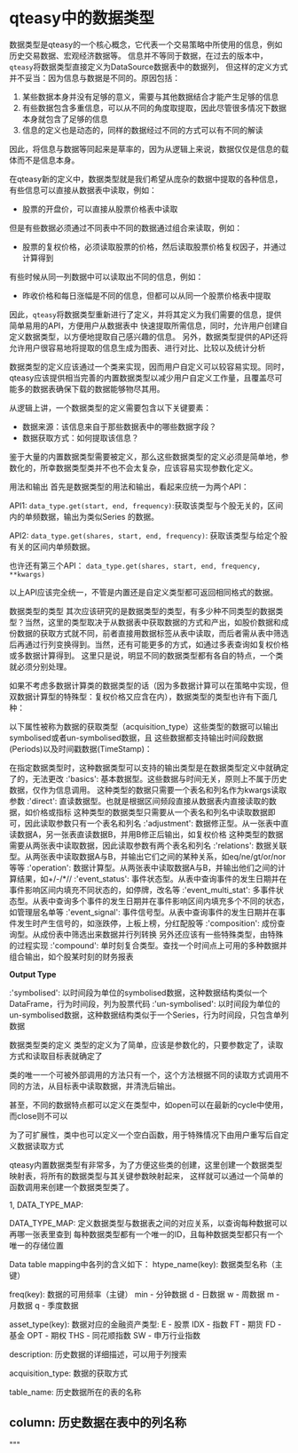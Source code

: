 # qteasy中的数据类型

数据类型是qteasy的一个核心概念，它代表一个交易策略中所使用的信息，例如历史交易数据、宏观经济数据等。
信息并不等同于数据，在过去的版本中，`qteasy`将数据类型直接定义为DataSource数据表中的数据列，
但这样的定义方式并不妥当：因为信息与数据是不同的。原因包括：

1. 某些数据本身并没有足够的意义，需要与其他数据结合才能产生足够的信息
2. 有些数据包含多重信息，可以从不同的角度取提取，因此尽管很多情况下数据本身就包含了足够的信息
3. 信息的定义也是动态的，同样的数据经过不同的方式可以有不同的解读

因此，将信息与数据等同起来是草率的，因为从逻辑上来说，数据仅仅是信息的载体而不是信息本身。

在qteasy新的定义中，数据类型就是我们希望从庞杂的数据中提取的各种信息，有些信息可以直接从数据表中读取，例如：

- 股票的开盘价，可以直接从股票价格表中读取

但是有些数据必须通过不同表中不同的数据通过组合来读取，例如：

- 股票的复权价格，必须读取股票的价格，然后读取股票价格复权因子，并通过计算得到

有些时候从同一列数据中可以读取出不同的信息，例如：

- 昨收价格和每日涨幅是不同的信息，但都可以从同一个股票价格表中提取

因此，`qteasy`将数据类型重新进行了定义，并将其定义为我们需要的信息，提供简单易用的API，方便用户从数据表中
快速提取所需信息，同时，允许用户创建自定义数据类型，以方便地提取自己感兴趣的信息。
另外，数据类型提供的API还将允许用户很容易地将提取的信息生成为图表、进行对比、比较以及统计分析

数据类型的定义应该通过一个类来实现，因而用户自定义可以较容易实现。同时，qteasy应该提供相当完善的内置数据类型以减少用户自定义工作量，且覆盖尽可能多的数据表确保下载的数据能够物尽其用。

从逻辑上讲，一个数据类型的定义需要包含以下关键要素：

- 数据来源：该信息来自于那些数据表中的哪些数据字段？
- 数据获取方式：如何提取该信息？



鉴于大量的内置数据类型需要被定义，那么这些数据类型的定义必须是简单地，参数化的，所幸数据类型类并不也不会太复杂，应该容易实现参数化定义。

用法和输出
首先是数据类型的用法和输出，看起来应统一为两个API：

API1:
`data_type.get(start, end, frequency)`:获取该类型与个股无关的，区间内的单频数据，输出为类似Series 的数据。

API2:
`data_type.get(shares, start, end, frequency)`:
获取该类型与给定个股有关的区间内单频数据。

也许还有第三个API：
`data_type.get(shares, start, end, frequency, **kwargs)`

以上API应该完全统一，不管是内置还是自定义类型都可返回相同格式的数据。

数据类型的类型
其次应该研究的是数据类型的类型，有多少种不同类型的数据类型？当然，这里的类型取决于从数据表中获取数据的方式和产出，如股价数据和成份数据的获取方式就不同，前者直接用数据标签从表中读取，而后者需从表中筛选后再通过行列变换得到。当然，还有可能更多的方式，如通过多表查询如复权价格或多数据计算得到。
这里只是说，明显不同的数据类型都有各自的特点，一个类就必须分别处理。

如果不考虑多数据计算类的数据类型的话（因为多数据计算可以在策略中实现，但双数据计算型的特殊型：复权价格又应含在内），数据类型的类型也许有下面几种：

以下属性被称为数据的获取类型（acquisition_type）这些类型的数据可以输出symbolised或者un-symbolised数据，且
这些数据都支持输出时间段数据(Periods)以及时间戳数据(TimeStamp)：

在指定数据类型时，这种数据类型可以支持的输出类型是在数据类型定义中就确定了的，无法更改
:'basics': 基本数据型。这些数据与时间无关，原则上不属于历史数据，仅作为信息调用。
    这种类型的数据只需要一个表名和列名作为kwargs读取参数
:'direct': 直读数据型。也就是根据区间频段直接从数据表内直接读取的数据，如价格或指标
    这种类型的数据类型只需要从一个表名和列名中读取数据即可，因此读取参数只有一个表名和列名
:'adjustment': 数据修正型。从一张表中直读数据A，另一张表直读数据B，并用B修正后输出，如复权价格
    这种类型的数据需要从两张表中读取数据，因此读取参数有两个表名和列名
:'relations': 数据关联型。从两张表中读取数据A与B，并输出它们之间的某种关系，如eq/ne/gt/or/nor等等
:'operation': 数据计算型。从两张表中读取数据A与B，并输出他们之间的计算结果，如+/-/*//
:'event_status': 事件状态型。从表中查询事件的发生日期并在事件影响区间内填充不同状态的，如停牌，改名等
:'event_multi_stat': 多事件状态型。从表中查询多个事件的发生日期并在事件影响区间内填充多个不同的状态，如管理层名单等
:'event_signal': 事件信号型。从表中查询事件的发生日期并在事件发生时产生信号的，如涨跌停，上板上榜，分红配股等
:'composition': 成份查询型。从成份表中筛选出来数据并行列转换
另外还应该有一些特殊类型，由特殊的过程实现
:'compound': 单时刻复合类型。查找一个时间点上可用的多种数据并组合输出，如个股某时刻的财务报表

**Output Type**

:'symbolised': 以时间段为单位的symbolised数据，这种数据结构类似一个DataFrame，行为时间段，列为股票代码
:'un-symbolised': 以时间段为单位的un-symbolised数据，这种数据结构类似于一个Series，行为时间段，只包含单列数据

数据类型类的定义
类型的定义为了简单，应该是参数化的，只要参数定了，读取方式和读取目标表就确定了

类的唯一一个可被外部调用的方法只有一个，这个方法根据不同的读取方式调用不同的方法，从目标表中读取数据，并清洗后输出。

甚至，不同的数据特点都可以定义在类型中，如open可以在最新的cycle中使用，而close则不可以

为了可扩展性，类中也可以定义一个空白函数，用于特殊情况下由用户重写后自定义数据读取方式

qteasy内置数据类型有非常多，为了方便这些类的创建，这里创建一个数据类型映射表，将所有的数据类型与其关键参数映射起来，
这样就可以通过一个简单的函数调用来创建一个数据类型类了。

1, DATA_TYPE_MAP:

DATA_TYPE_MAP:          定义数据类型与数据表之间的对应关系，以查询每种数据可以再哪一张表里查到
                        每种数据类型都有一个唯一的ID，且每种数据类型都只有一个唯一的存储位置

Data table mapping中各列的含义如下：
htype_name(key):            数据类型名称（主键）

freq(key):                  数据的可用频率（主键）
                            min - 分钟数据
                            d - 日数据
                            w - 周数据
                            m - 月数据
                            q - 季度数据

asset_type(key):            数据对应的金融资产类型:
                            E - 股票
                            IDX - 指数
                            FT - 期货
                            FD - 基金
                            OPT - 期权
                            THS - 同花顺指数
                            SW - 申万行业指数

description:                历史数据的详细描述，可以用于列搜索

acquisition_type:           数据的获取方式

table_name:                 历史数据所在的表的名称

column:                     历史数据在表中的列名称
------------------------------------------------------------------------------------------------------------

"""


